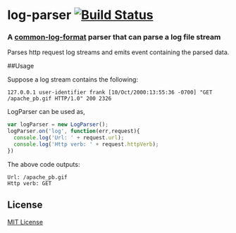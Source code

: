 # log-parser [![Build Status](https://travis-ci.org/ashokgowtham/log-parser.png)](https://travis-ci.org/ashokgowtham/log-parser)
### A [common-log-format](http://en.wikipedia.org/wiki/Common_Log_Format) parser that can parse a log file stream

Parses http request log streams and emits event containing the parsed data.

##Usage

Suppose a log stream contains the following:
```log
127.0.0.1 user-identifier frank [10/Oct/2000:13:55:36 -0700] "GET /apache_pb.gif HTTP/1.0" 200 2326
```

LogParser can be used as,
``` javascript
var logParser = new LogParser();
logParser.on('log', function(err,request){
  console.log('Url: ' + request.url);
  console.log('Http verb: ' + request.httpVerb);
})
```

The above code outputs:
```
Url: /apache_pb.gif
Http verb: GET
```

## License

[MIT License](http://opensource.org/licenses/MIT)
